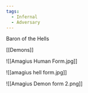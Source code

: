 ```yaml
---
tags:
  - Infernal
  - Adversary
---
```



Baron of the Hells

[[Demons]]

![[Amagius Human Form.jpg]]


![[amagius hell form.jpg]]


![[Amagius Demon form 2.png]]